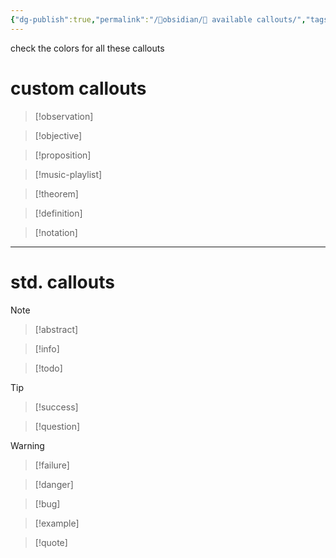 ```yaml
---
{"dg-publish":true,"permalink":"/🔮obsidian/🍡 available callouts/","tags":["obsidian","cheat"]}
---
```



check the colors for all these callouts

# custom callouts
>[!observation]

>[!objective]

>[!proposition]

>[!music-playlist]

>[!theorem]

>[!definition] 

>[!notation]


---
# std. callouts

>[!note]

>[!abstract]

>[!info]

>[!todo]

>[!tip]

>[!success]

>[!question]

>[!warning]

>[!failure]

>[!danger]

>[!bug]

>[!example]

>[!quote]

